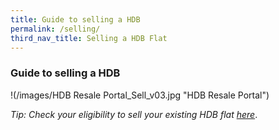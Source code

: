 ```yaml
---
title: Guide to selling a HDB
permalink: /selling/
third_nav_title: Selling a HDB Flat
---
```


### Guide to selling a HDB

!(/images/HDB Resale Portal_Sell_v03.jpg "HDB Resale Portal")

*Tip: Check your eligibility to sell your existing HDB flat [here](https://www.hdb.gov.sg/cs/infoweb/residential/selling-a-flat/eligibility)*.
